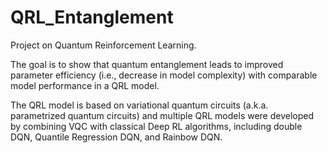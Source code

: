 # QRL_Entanglement

Project on Quantum Reinforcement Learning.


The goal is to show that quantum entanglement leads to improved parameter efficiency (i.e., decrease in model complexity) with comparable model performance in a QRL model.


The QRL model is based on variational quantum circuits (a.k.a. parametrized quantum circuits) and multiple QRL models were developed by combining VQC with classical Deep RL algorithms, including double DQN, Quantile Regression DQN, and Rainbow DQN.
